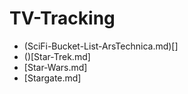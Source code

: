 # TV-Tracking

* (SciFi-Bucket-List-ArsTechnica.md)[]
* ()[Star-Trek.md]
* [Star-Wars.md]
* [Stargate.md]
